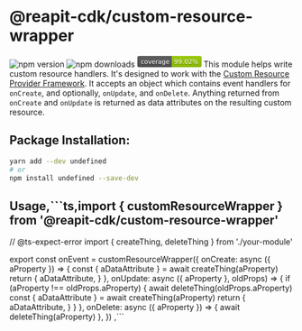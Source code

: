 # @reapit-cdk/custom-resource-wrapper
![npm version](https://img.shields.io/npm/v/@reapit-cdk/custom-resource-wrapper) ![npm downloads](https://img.shields.io/npm/dm/@reapit-cdk/custom-resource-wrapper) <svg xmlns="http://www.w3.org/2000/svg" xmlns:xlink="http://www.w3.org/1999/xlink" width="114" height="20" role="img" aria-label="coverage: 99.02%"><title>coverage: 99.02%</title><linearGradient id="s" x2="0" y2="100%"><stop offset="0" stop-color="#bbb" stop-opacity=".1"/><stop offset="1" stop-opacity=".1"/></linearGradient><clipPath id="r"><rect width="114" height="20" rx="3" fill="#fff"/></clipPath><g clip-path="url(#r)"><rect width="61" height="20" fill="#555"/><rect x="61" width="53" height="20" fill="#97ca00"/><rect width="114" height="20" fill="url(#s)"/></g><g fill="#fff" text-anchor="middle" font-family="Verdana,Geneva,DejaVu Sans,sans-serif" text-rendering="geometricPrecision" font-size="110"><text aria-hidden="true" x="315" y="150" fill="#010101" fill-opacity=".3" transform="scale(.1)" textLength="510">coverage</text><text x="315" y="140" transform="scale(.1)" fill="#fff" textLength="510">coverage</text><text aria-hidden="true" x="865" y="150" fill="#010101" fill-opacity=".3" transform="scale(.1)" textLength="430">99.02%</text><text x="865" y="140" transform="scale(.1)" fill="#fff" textLength="430">99.02%</text></g></svg>
This module helps write custom resource handlers. It's designed to work with the [Custom Resource Provider Framework](https://docs.aws.amazon.com/cdk/api/v2/docs/aws-cdk-lib.CustomResource.html). It accepts an object which contains event handlers for `onCreate`, and optionally, `onUpdate`, and `onDelete`. Anything returned from `onCreate` and `onUpdate` is returned as data attributes on the resulting custom resource.
## Package Installation:
```sh
yarn add --dev undefined
# or
npm install undefined --save-dev
```
## Usage,```ts,import { customResourceWrapper } from '@reapit-cdk/custom-resource-wrapper'

// @ts-expect-error
import { createThing, deleteThing } from './your-module'

export const onEvent = customResourceWrapper({
  onCreate: async ({ aProperty }) => {
    const { aDataAttribute } = await createThing(aProperty)
    return {
      aDataAttribute,
    }
  },
  onUpdate: async ({ aProperty }, oldProps) => {
    if (aProperty !== oldProps.aProperty) {
      await deleteThing(oldProps.aProperty)
      const { aDataAttribute } = await createThing(aProperty)
      return {
        aDataAttribute,
      }
    }
  },
  onDelete: async ({ aProperty }) => {
    await deleteThing(aProperty)
  },
})
,```